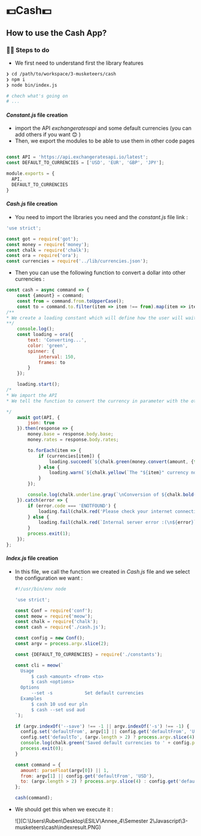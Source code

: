 # ﻿💵Cash💵

## How to use the Cash App?

### 🏃‍♀️ Steps to do



- We first need to understand first the library features

```sh
❯ cd /path/to/workspace/3-musketeers/cash
❯ npm i
❯ node bin/index.js

# chech what's going on
# ...
```
#### _Constant.js_ file creation

- import the API _exchangeratesapi_ and some default currencies (you can add others if you want 😊 )
- Then, we export the modules to be able to use them in other code pages

```javascript

const API = 'https://api.exchangeratesapi.io/latest';
const DEFAULT_TO_CURRENCIES = ['USD', 'EUR', 'GBP', 'JPY'];

module.exports = {
  API,
  DEFAULT_TO_CURRENCIES
}
```



#### _Cash.js_ file creation

- You need to import the libraries you need and the _constant.js_ file link : 

```javascript
'use strict';

const got = require('got');
const money = require('money');
const chalk = require('chalk');
const ora = require('ora');
const currencies = require('../lib/currencies.json');
```



   - Then you can use the following function to convert a dollar into other currencies : 

```javascript
const cash = async command => {
	const {amount} = command;
	const from = command.from.toUpperCase();
	const to = command.to.filter(item => item !== from).map(item => item.toUpperCase());
/**
* We create a loading constant which will define how the user will wait for the result of the function and its format
**/
	console.log();
	const loading = ora({
		text: 'Converting...',
		color: 'green',
		spinner: {
			interval: 150,
			frames: to
		}
	});

	loading.start();
/*
* We import the API
* We tell the function to convert the currency in parameter with the other currencies in the array from Constant.js

*/
	await got(API, {
		json: true
	}).then(response => {
		money.base = response.body.base;
		money.rates = response.body.rates;

		to.forEach(item => {
			if (currencies[item]) {
				loading.succeed(`${chalk.green(money.convert(amount, {from, to: item}).toFixed(3))} ${`(${item})`} ${currencies[item]}`);
			} else {
				loading.warn(`${chalk.yellow(`The "${item}" currency not found `)}`);
			}
		});

		console.log(chalk.underline.gray(`\nConversion of ${chalk.bold(from)} ${chalk.bold(amount)}`));
	}).catch(error => {
		if (error.code === 'ENOTFOUND') {
			loading.fail(chalk.red('Please check your internet connection!\n'));
		} else {
			loading.fail(chalk.red(`Internal server error :(\n${error}`));
		}
		process.exit(1);
	});
};

```

#### _Index.js_ file creation

- In this file, we call the function we created in _Cash.js_ file and we select the configuration we want : 

  

  ```javascript
  #!/usr/bin/env node
  
  'use strict';
  
  const Conf = require('conf');
  const meow = require('meow');
  const chalk = require('chalk');
  const cash = require('./cash.js');
  
  const config = new Conf();
  const argv = process.argv.slice(2);
  
  const {DEFAULT_TO_CURRENCIES} = require('./constants');
  
  const cli = meow(`
  	Usage
  		$ cash <amount> <from> <to>
  		$ cash <options>
  	Options
  		--set -s 			Set default currencies
  	Examples
  		$ cash 10 usd eur pln
  		$ cash --set usd aud
  `);
  
  if (argv.indexOf('--save') !== -1 || argv.indexOf('-s') !== -1) {
  	config.set('defaultFrom', argv[1] || config.get('defaultFrom', 'USD'));
  	config.set('defaultTo', (argv.length > 2) ? process.argv.slice(4) : config.get('defaultTo', DEFAULT_TO_CURRENCIES));
  	console.log(chalk.green('Saved default currencies to ' + config.path));
  	process.exit(0);
  }
  
  const command = {
  	amount: parseFloat(argv[0]) || 1,
  	from: argv[1] || config.get('defaultFrom', 'USD'),
  	to: (argv.length > 2) ? process.argv.slice(4) : config.get('defaultTo', DEFAULT_TO_CURRENCIES)
  };
  
  cash(command);
  
  ```

- We should get this when we execute it : 

  ![](C:\Users\Ruben\Desktop\ESILV\Annee_4\Semester 2\Javascript\3-musketeers\cash\indexresult.PNG)


